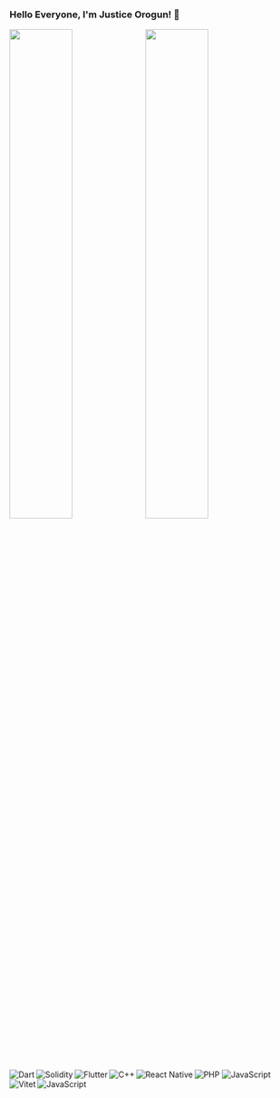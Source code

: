 ### Hello Everyone, I'm Justice Orogun! 👋

<img align="left" width="47%" src="https://github-readme-stats.vercel.app/api?username=Justice-Orogun&show_icons=true&theme=radical"/>

<img align="left" width="47%" src="https://github-readme-stats.vercel.app/api/top-langs/?username=Justice-Orogun&layout=compact"/> 


<img align="left" alt="Dart" src="https://img.shields.io/badge/dart-%230175C2.svg?style=for-the-badge&logo=dart&logoColor=white"/>
  
<img align="left" alt="Solidity" src="https://img.shields.io/badge/Solidity-%23363636.svg?style=for-the-badge&logo=solidity&logoColor=white"/>

<img alt="PHP" src="https://img.shields.io/badge/php-%23777BB4.svg?style=for-the-badge&logo=php&logoColor=white">

<img align="left" alt="Flutter" src="https://img.shields.io/badge/Flutter-%2302569B.svg?style=for-the-badge&logo=Flutter&logoColor=white" />

<img align="left" alt="C++" src="https://img.shields.io/badge/c++-%2300599C.svg?style=for-the-badge&logo=c%2B%2B&logoColor=white" />

<img alt="JavaScript" src="https://img.shields.io/badge/javascript-%23323330.svg?style=for-the-badge&logo=javascript&logoColor=%23F7DF1E"/>


<img align="left" alt="React Native" src="https://img.shields.io/badge/react_native-%2320232a.svg?style=for-the-badge&logo=react&logoColor=%2361DAFB"/>

<img align="left" alt="Vitet" src="https://img.shields.io/badge/vite-%23646CFF.svg?style=for-the-badge&logo=vite&logoColor=white"/>

<img alt="JavaScript" src="https://img.shields.io/badge/web3.js-F16822?style=for-the-badge&logo=web3.js&logoColor=white"/>






